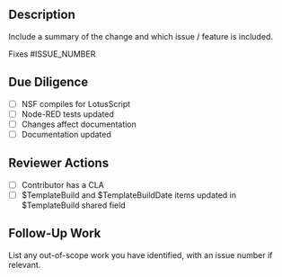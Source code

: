 ## Description

Include a summary of the change and which issue / feature is included. 

Fixes #ISSUE_NUMBER

## Due Diligence

- [ ] NSF compiles for LotusScript
- [ ] Node-RED tests updated
- [ ] Changes affect documentation
- [ ] Documentation updated

## Reviewer Actions
- [ ] Contributor has a CLA
- [ ] $TemplateBuild and $TemplateBuildDate items updated in $TemplateBuild shared field

## Follow-Up Work
List any out-of-scope work  you have identified, with an issue number if relevant.
